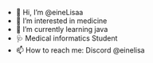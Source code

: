 - 👋 Hi, I’m @eineLisaa
- 👀 I’m interested in medicine
- 🌱 I’m currently learning java
- 🩺 Medical informatics Student 
- 📫 How to reach me: Discord @einelisa

<!---
eineLisaa/eineLisaa is a ✨ special ✨ repository because its `README.md` (this file) appears on your GitHub profile.
You can click the Preview link to take a look at your changes.
--->
